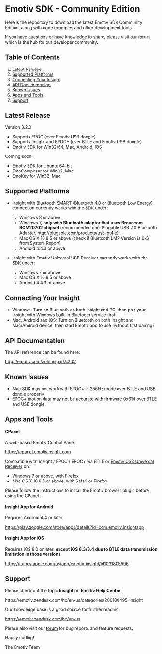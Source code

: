 # Emotiv SDK - Community Edition

Here is the repository to download the latest Emotiv SDK Community Edition, along with code examples and other development tools.

If you have questions or have knowledge to share, please visit our [forum](https://emotiv.com/forum/) which is the hub for our developer community.

## Table of Contents
1. [Latest Release](#latest-release)
2. [Supported Platforms](#supported-platforms)
3. [Connecting Your Insight](#connecting-your-insight)
4. [API Documentation](#api-documentation)
5. [Known Issues](#known-issues)
6. [Apps and Tools](#apps-and-tools)
7. [Support](#support)

## Latest Release
Version 3.2.0
* Supports EPOC (over Emotiv USB dongle)
* Supports Insight and EPOC+ (over BTLE and Emotiv USB dongle)
* Emotiv SDK for Win32/64, Mac, Android, iOS

Coming soon:
* Emotiv SDK for Ubuntu 64-bit
* EmoComposer for Win32, Mac
* EmoKey for Win32, Mac

## Supported Platforms
* Insight with Bluetooth SMART (Bluetooth 4.0 or Bluetooth Low Energy) connection currently works with the SDK under:
  * Windows 8 or above
  * Windows 7, **only with Bluetooth adaptor that uses Broadcom BCM20702 chipset**
    (recommended one: Plugable USB 2.0 Bluetooth Adapter, http://plugable.com/products/usb-bt4le)
  * Mac OS X 10.8.5 or above (check if Bluetooth LMP Version is 0x6 from System Report)
  * Android 4.4.3 or above

* Insight with Emotiv Universal USB Receiver currently works with the SDK under:
  * Windows 7 or above
  * Mac OS X 10.8.5 or above
  * Android 4.4.3 or above

## Connecting Your Insight
* Windows: Turn on Bluetooth on both Insight and PC, then pair your Insight with Windows built-in Bluetooth service first
* Mac, Android and iOS: Turn on Bluetooth on both Insight and Mac/Android device, then start Emotiv app to use (without first pairing)

## API Documentation
The API reference can be found here:

http://emotiv.com/api/insight/3.2.0/

## Known Issues
* Mac SDK may not work with EPOC+ in 256Hz mode over BTLE and USB dongle properly
* EPOC+ motion data may not be accurate with firmware 0x614 over BTLE and USB dongle

## Apps and Tools

#### CPanel
A web-based Emotiv Control Panel:

https://cpanel.emotivinsight.com

Compatible with Insight / EPOC / EPOC+ via BTLE or [Emotiv USB Universal Receiver](https://emotiv.com/store/product_9.html) on:
* Windows 7 or above, with Firefox
* Mac OS X 10.8.5 or above, with Safari or Firefox

Please follow the instructions to install the Emotiv browser plugin before using the CPanel.

#### Insight App for Android
Requires Android 4.4 or later

https://play.google.com/store/apps/details?id=com.emotiv.insightapp

#### Insight App for iOS
Requires iOS 8.0 or later, **except iOS 8.3/8.4 due to BTLE data transmission limitation in those versions**

https://itunes.apple.com/us/app/emotiv-insight/id1031805596

## Support

Please check out the topic **Insight** on **Emotiv Help Centre**:

https://emotiv.zendesk.com/hc/en-us/categories/200100495-Insight

Our knowledge base is a good source for further reading:

https://emotiv.zendesk.com/hc/en-us
 
Please also visit our [forum](https://emotiv.com/forum/) for bug reports and feature requests.

Happy coding!

The Emotiv Team
